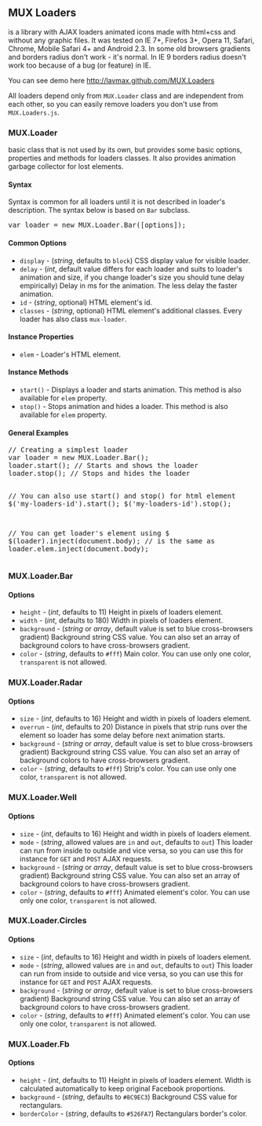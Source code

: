 <h2>MUX Loaders</h2>
<p>is a library with AJAX loaders animated icons made with html+css and without any graphic files. It was tested on IE 7+, Firefos 3+, Opera 11, Safari, Chrome, Mobile Safari 4+ and Android 2.3. In some old browsers gradients and borders radius don't work - it's normal. In IE 9 borders radius doesn't work too because of a bug (or feature) in IE.</p>
<p>You can see demo here <a href="http://lavmax.github.com/MUX.Loaders">http://lavmax.github.com/MUX.Loaders</a></p>
<p>All loaders depend only from <code>MUX.Loader</code> class and are independent from each other, so you can easily remove loaders you don't use from <code>MUX.Loaders.js</code>.</p>
<h3>MUX.Loader</h3>
<p>basic class that is not used by its own, but provides some basic options, properties and methods for loaders classes. It also provides animation garbage collector for lost elements.</p>
<h4>Syntax</h4>
<p>Syntax is common for all loaders until it is not described in loader's description. The syntax below is based on <code>Bar</code> subclass.</p>
<pre>var loader = new MUX.Loader.Bar([options]);</pre>
<h4>Common Options</h4>
<ul>
<li><code>display</code> - (<em>string</em>, defaults to <code>block</code>) CSS display value for visible loader.</li>
<li><code>delay</code> - (<em>int</em>, default value differs for each loader and suits to loader's animation and size, if you change loader's size you should tune delay empirically) Delay in ms for the animation. The less delay the faster animation.</li>
<li><code>id</code> - (<em>string</em>, optional) HTML element's id.</li>
<li><code>classes</code> - (<em>string</em>, optional) HTML element's additional classes. Every loader has also class <code>mux-loader</code>.</li>
</ul>
<h4>Instance Properties</h4>
<ul>
<li><code>elem</code> - Loader's HTML element.</li>
</ul>
<h4>Instance Methods</h4>
<ul>
<li><code>start()</code> - Displays a loader and starts animation. This method is also available for <code>elem</code> property.</li>
<li><code>stop()</code> - Stops animation and hides a loader. This method is also available for <code>elem</code> property.</li>
</ul>
<h4>General Examples</h4>
<pre>
// Creating a simplest loader
var loader = new MUX.Loader.Bar();
loader.start(); // Starts and shows the loader
loader.stop(); // Stops and hides the loader

// You can also use start() and stop() for html element
$('my-loaders-id').start();
$('my-loaders-id').stop();

// You can get loader's element using $
$(loader).inject(document.body);
// is the same as
loader.elem.inject(document.body);
</pre>
<h3>MUX.Loader.Bar</h3>
<h4>Options</h4>
<ul>
<li><code>height</code> - (<em>int</em>, defaults to 11) Height in pixels of loaders element.</li>
<li><code>width</code> - (<em>int</em>, defaults to 180) Width in pixels of loaders element.</li>
<li><code>background</code> - (<em>string</em> or <em>array</em>, default value is set to blue cross-browsers gradient) Background string CSS value. You can also set an array of background colors to have cross-browsers gradient.</li>
<li><code>color</code> - (<em>string</em>, defaults to <code>#fff</code>) Main color. You can use only one color, <code>transparent</code> is not allowed.</li>
</ul>
<h3>MUX.Loader.Radar</h3>
<h4>Options</h4>
<ul>
<li><code>size</code> - (<em>int</em>, defaults to 16) Height and width in pixels of loaders element.</li>
<li><code>overrun</code> - (<em>int</em>, defaults to 20) Distance in pixels that strip runs over the element so loader has some delay before next animation starts.</li>
<li><code>background</code> - (<em>string</em> or <em>array</em>, default value is set to blue cross-browsers gradient) Background string CSS value. You can also set an array of background colors to have cross-browsers gradient.</li>
<li><code>color</code> - (<em>string</em>, defaults to <code>#fff</code>) Strip's color. You can use only one color, <code>transparent</code> is not allowed.</li>
</ul>
<h3>MUX.Loader.Well</h3>
<h4>Options</h4>
<ul>
<li><code>size</code> - (<em>int</em>, defaults to 16) Height and width in pixels of loaders element.</li>
<li><code>mode</code> - (<em>string</em>, allowed values are <code>in</code> and <code>out</code>, defaults to <code>out</code>) This loader can run from inside to outside and vice versa, so you can use this for instance for <code>GET</code> and <code>POST</code> AJAX requests.</li>
<li><code>background</code> - (<em>string</em> or <em>array</em>, default value is set to blue cross-browsers gradient) Background string CSS value. You can also set an array of background colors to have cross-browsers gradient.</li>
<li><code>color</code> - (<em>string</em>, defaults to <code>#fff</code>) Animated element's color. You can use only one color, <code>transparent</code> is not allowed.</li>
</ul>
<h3>MUX.Loader.Circles</h3>
<h4>Options</h4>
<ul>
<li><code>size</code> - (<em>int</em>, defaults to 16) Height and width in pixels of loaders element.</li>
<li><code>mode</code> - (<em>string</em>, allowed values are <code>in</code> and <code>out</code>, defaults to <code>out</code>) This loader can run from inside to outside and vice versa, so you can use this for instance for <code>GET</code> and <code>POST</code> AJAX requests.</li>
<li><code>background</code> - (<em>string</em> or <em>array</em>, default value is set to blue cross-browsers gradient) Background string CSS value. You can also set an array of background colors to have cross-browsers gradient.</li>
<li><code>color</code> - (<em>string</em>, defaults to <code>#fff</code>) Animated element's color. You can use only one color, <code>transparent</code> is not allowed.</li>
</ul>
<h3>MUX.Loader.Fb</h3>
<h4>Options</h4>
<ul>
<li><code>height</code> - (<em>int</em>, defaults to 11) Height in pixels of loaders element. Width is calculated automatically to keep original Facebook proportions.</li>
<li><code>background</code> - (<em>string</em>, defaults to <code>#8C9EC3</code>) Background CSS value for rectangulars.</li>
<li><code>borderColor</code> - (<em>string</em>, defaults to <code>#526FA7</code>) Rectangulars border's color.</li>
</ul>
